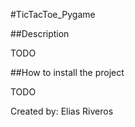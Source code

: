 #TicTacToe_Pygame

##Description

TODO

##How to install the project

TODO


Created by: Elias Riveros